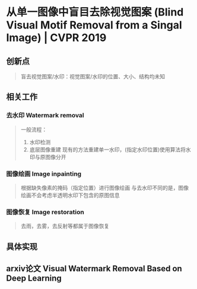 # 从单一图像中盲目去除视觉图案 (Blind Visual Motif Removal from a Singal Image) | CVPR 2019

## 创新点
> 盲去视觉图案/水印：视觉图案/水印的位置、大小、结构均未知

## 相关工作
### 去水印 Watermark removal
> 一般流程：
> 1. 水印检测
> 2. 底层图像重建
> 现有的方法重建单一水印，(指定水印位置)使用算法将水印与原图像分开
### 图像绘画 Image inpainting
> 根据缺失像素的掩码（指定位置）进行图像绘画
> 与去水印不同的是，图像绘画不会考虑半透明水印下包含的原图信息
### 图像恢复 Image restoration
> 去雨，去雾，去反射等都属于图像恢复

## 具体实现








## arxiv论文  Visual Watermark Removal Based on Deep Learning